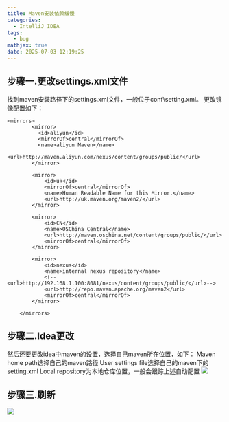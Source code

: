 ```yaml
---
title: Maven安装依赖缓慢
categories:
  - IntelliJ IDEA
tags:
  - bug
mathjax: true
date: 2025-07-03 12:19:25
---
```

## 步骤一.更改settings.xml文件
找到maven安装路径下的settings.xml文件，一般位于conf\setting.xml。
更改镜像配置如下：
```
<mirrors>
        <mirror>
          <id>aliyun</id>
          <mirrorOf>central</mirrorOf>
          <name>aliyun Maven</name>
          <url>http://maven.aliyun.com/nexus/content/groups/public/</url>
        </mirror>
 
        <mirror>
            <id>uk</id>
            <mirrorOf>central</mirrorOf>
            <name>Human Readable Name for this Mirror.</name>
            <url>http://uk.maven.org/maven2/</url>
        </mirror>
 
        <mirror>
            <id>CN</id>
            <name>OSChina Central</name>
            <url>http://maven.oschina.net/content/groups/public/</url>
            <mirrorOf>central</mirrorOf>
        </mirror>
 
        <mirror>
            <id>nexus</id>
            <name>internal nexus repository</name>
            <!-- <url>http://192.168.1.100:8081/nexus/content/groups/public/</url>-->
            <url>http://repo.maven.apache.org/maven2</url>
            <mirrorOf>central</mirrorOf>
        </mirror>
 
    </mirrors>
```

## 步骤二.Idea更改
然后还要更改idea中maven的设置，选择自己maven所在位置，如下：
Maven home path选择自己的maven路径
User settings file选择自己的maven下的setting.xml
Local repository为本地仓库位置，一般会跟踪上述自动配置
![](file-20250703121619592.png)


## 步骤三.刷新
![](file-20250703121213440.png)
